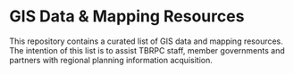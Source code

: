 # GIS Data & Mapping Resources
This repository contains a curated list of GIS data and mapping resources. The intention of this list is to assist TBRPC staff, member governments and partners with regional planning information acquisition.
